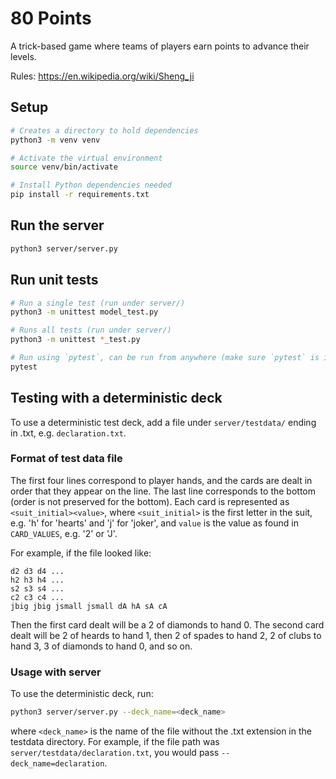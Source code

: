 # 80 Points

A trick-based game where teams of players earn points to advance their levels.

Rules: https://en.wikipedia.org/wiki/Sheng_ji

## Setup 

```bash
# Creates a directory to hold dependencies
python3 -m venv venv

# Activate the virtual environment
source venv/bin/activate

# Install Python dependencies needed
pip install -r requirements.txt
```

## Run the server

```bash
python3 server/server.py
```

## Run unit tests

```bash
# Run a single test (run under server/)
python3 -m unittest model_test.py

# Runs all tests (run under server/)
python3 -m unittest *_test.py

# Run using `pytest`, can be run from anywhere (make sure `pytest` is installed)
pytest
```

## Testing with a deterministic deck

To use a deterministic test deck, add a file under `server/testdata/` ending
in .txt, e.g. `declaration.txt`.

### Format of test data file

The first four lines correspond to player hands, and the cards are dealt
in order that they appear on the line. The last line corresponds to the
bottom (order is not preserved for the bottom). Each card is represented as
`<suit_initial><value>`, where `<suit_initial>` is the first letter in the
suit, e.g. 'h' for 'hearts' and 'j' for 'joker', and `value` is the value
as found in `CARD_VALUES`, e.g. '2' or 'J'.

For example, if the file looked like:

```
d2 d3 d4 ...
h2 h3 h4 ...
s2 s3 s4 ...
c2 c3 c4 ...
jbig jbig jsmall jsmall dA hA sA cA
```

Then the first card dealt will be a 2 of diamonds to hand 0. The second card
dealt will be 2 of heards to hand 1, then 2 of spades to hand 2, 2 of clubs
to hand 3, 3 of diamonds to hand 0, and so on.

### Usage with server

To use the deterministic deck, run:

```bash
python3 server/server.py --deck_name=<deck_name>
```

where `<deck_name>` is the name of the file without the .txt extension in the
testdata directory. For example, if the file path was 
`server/testdata/declaration.txt`, you would pass `--deck_name=declaration`.